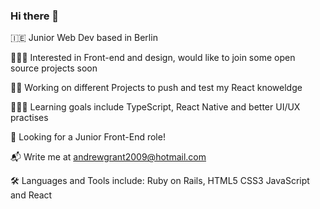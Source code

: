 ### Hi there 👋
🇮🇪 Junior Web Dev based in Berlin

👨🏻‍🎨 Interested in Front-end and design, would like to join some open source projects soon

🏋️‍♀️ Working on different Projects to push and test my React knoweldge

🧑🏻‍💻 Learning goals include TypeScript, React Native and better UI/UX practises

🤠 Looking for a Junior Front-End role!

📬 Write me at andrewgrant2009@hotmail.com

🛠 Languages and Tools include: Ruby on Rails, HTML5 CSS3 JavaScript and React
